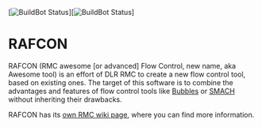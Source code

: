 [![BuildBot Status](http://rmc-chimaere:8010/badge.png?builder=common/rafcon&branch=master)][![BuildBot Status](http://rmc-chimaere:8010/badge.png?builder=common/rafcon&branch=develop)]

# RAFCON

RAFCON (RMC awesome [or advanced] Flow Control, new name, aka Awesome tool) is an effort of DLR RMC to create a new flow control tool, based on existing ones. The target of this software is to combine the advantages and features of flow control tools like [Bubbles](https://rmintra01.robotic.dlr.de/wiki/Bubbles) or [SMACH](http://wiki.ros.org/smach) without inheriting their drawbacks.

RAFCON has its [own RMC wiki page](https://rmintra01.robotic.dlr.de/wiki/RAFCON), where you can find more information.
